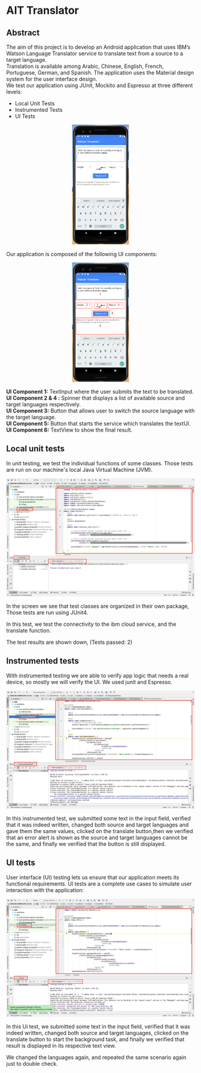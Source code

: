 # AIT Translator

## Abstract
The aim of this project is to develop an Android application that uses IBM’s Watson Language Translator service to translate text from a source to a target language.<br>
Translation is available among Arabic, Chinese, English, French, Portuguese, German, and Spanish.
The application uses the Material design system for the user interface design.<br>
We test our application using JUnit, Mockito and Espresso at three different levels:<br>
* Local Unit Tests
* Instrumented Tests
* UI Tests

<p align="center">
 <img src="Screenshot/1.png" width="30%" height="30%"/>
</p>
 Our application is composed of the following UI components:

<p align="center">
 <img src="Screenshot/2.png" width="30%" height="30%"/> 
</p>

**UI Component 1:** TextInput where the user submits the text to be translated. <br>
**UI Component 2 & 4 :** Spinner that displays a list of available source and target languages respectively. <br>
**UI Component 3:** Button that allows user to switch the source language with the target language.<br>
**UI Component 5:** Button that starts the service which translates the textUI. <br>
**UI Component 6:** TextView to show the final result. <br>

## Local unit tests
In unit testing, we test the individual functions of some classes. Those tests are run on our machine's local Java Virtual Machine (JVM). <br>

 <img src="Screenshot/UnitTest.png"/>

In the screen we see that test classes are organized in their own package, Those tests are run using JUnit4. <br>

In this test, we test the connectivity to the ibm cloud service, and the translate function. <br>

The test results are shown down, (Tests passed: 2) <br>


## Instrumented tests
With instrumented testing we are able to verify app logic that needs a real device, so mostly we will verify the UI. We used junit and Espresso. <br>
 
 <img src="Screenshot/InstrumentedTest.png"/>

In this instrumented test, we submitted some text in the input field, verified that it was indeed written, changed both source and target languages and gave them the same values, clicked on the translate button,then we verified that an error alert is shown as the source and target languages cannot be the same, and finally we verified that the button is still displayed.


## UI tests
User interface (UI) testing lets us ensure that our application meets its functional requirements. UI tests are a complete use cases to simulate user interaction with the application:

 <img src="Screenshot/UITest.png"/>

In this Ui test, we submitted some text in the input field, verified that it was indeed written, changed both source and target languages, clicked on the translate button to start the background task, and finally we verified that result is displayed in its respective text view. <br>

We changed the languages again, and repeated the same scenario again just to double check. <br>

